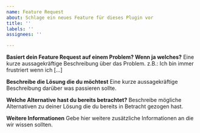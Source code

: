 ```yaml
---
name: Feature Request
about: Schlage ein neues Feature für dieses Plugin vor
title: ''
labels: ''
assignees: ''

---
```


**Basiert dein Feature Request auf einem Problem? Wenn ja welches?**
Eine kurze aussagekräftige Beschreibung über das Problem. z.B.: Ich bin immer frustriert wenn ich [...]

**Beschreibe die Lösung die du möchtest**
Eine kurze aussagekräftige Beschreibung darüber was passieren sollte.

**Welche Alternative hast du bereits betrachtet?**
Beschreibe mögliche Alternativen zu deiner Lösung die du bereits in Betracht gezogen hast.

**Weitere Informationen**
Gebe hier weitere zusätzliche Informationen an die wir wissen sollten.
